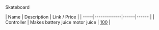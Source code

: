 Skateboard


| Name | Description | Link / Price |
| -----|-------------|------|------ |
| Controller | Makes battery juice motor juice | [100](https://diyelectricskateboard.com/collections/featured-items/products/torque-esc-bldc-electronic-speed-controller) |
